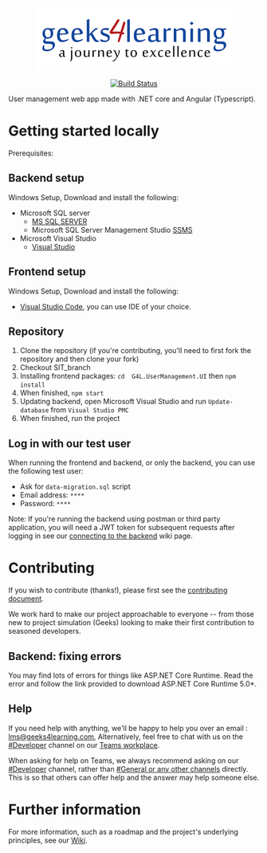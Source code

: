   <p align="center">
	<img src="G4L.UserManagement.UI/src/assets/download.png" alt="Logo"/>
  </p>

<p align="center">	
  <a href="https://github.com/Geeks4LearningJHB/Learning-Management-System/actions/workflows/dotnet.yml">
    <img src="https://github.com/Geeks4LearningJHB/Learning-Management-System/actions/workflows/dotnet.yml/badge.svg" alt="Build Status"/>
  </a>
</p>

User management web app made with .NET core and Angular (Typescript).

# Getting started locally

Prerequisites:

## Backend setup

Windows Setup, Download and install the following:

- Microsoft SQL server
  - [MS SQL SERVER](https://www.microsoft.com/en-us/sql-server/sql-server-downloads)
  - Microsoft SQL Server Management Studio [SSMS](https://learn.microsoft.com/en-us/sql/ssms/download-sql-server-management-studio-ssms?view=sql-server-ver16)
- Microsoft Visual Studio
  - [Visual Studio](https://visualstudio.microsoft.com/downloads/)

## Frontend setup

Windows Setup, Download and install the following:

- [Visual Studio Code](https://code.visualstudio.com/download), you can use IDE of your choice.

## Repository

1. Clone the repository (if you're contributing, you'll need to first fork the repository and then clone your fork)
1. Checkout SIT_branch
1. Installing frontend packages:
   `cd  G4L.UserManagement.UI` then `npm install`
1. When finished, `npm start`
1. Updating backend, open Microsoft Visual Studio and run `Update-database` from `Visual Studio PMC`
1. When finished, run the project

## Log in with our test user

When running the frontend and backend, or only the backend, you can use the following test user:

- Ask for `data-migration.sql` script
- Email address: `****`
- Password: `****`

Note: If you're running the backend using postman or third party application, you will need a JWT token for subsequent requests after logging in see our [connecting to the backend](todo) wiki page.

# Contributing

If you wish to contribute (thanks!), please first see the [contributing document]().

We work hard to make our project approachable to everyone -- from those new to project simulation (Geeks) looking to make their first contribution to seasoned developers.

## Backend: fixing errors

You may find lots of errors for things like ASP.NET Core Runtime.
Read the error and follow the link provided to download ASP.NET Core Runtime 5.0\*.

## Help

If you need help with anything, we'll be happy to help you over an email : lms@geeks4learning.com, Alternatively, feel free to chat with us on the [#Developer]() channel on our [Teams workplace]().

When asking for help on Teams, we always recommend asking on our [#Developer]() channel, rather than [#General or any other channels]() directly. This is so that others can offer help and the answer may help someone else.

# Further information

For more information, such as a roadmap and the project's underlying principles, see our [Wiki](https://github.com/Geeks4LearningJHB/Learning-Management-System/wiki).
